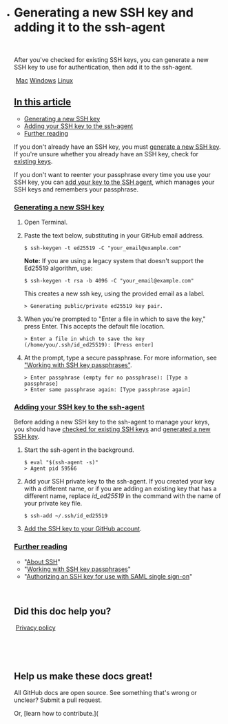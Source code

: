 - # Generating a new SSH key and adding it to the ssh-agent

  ​          

  After you've checked for existing SSH keys, you can generate a new SSH key to use for authentication, then add it to the ssh-agent.

  ​            [Mac](https://docs.github.com/en/github/authenticating-to-github/generating-a-new-ssh-key-and-adding-it-to-the-ssh-agent#)            [Windows](https://docs.github.com/en/github/authenticating-to-github/generating-a-new-ssh-key-and-adding-it-to-the-ssh-agent#)            [Linux](https://docs.github.com/en/github/authenticating-to-github/generating-a-new-ssh-key-and-adding-it-to-the-ssh-agent#)          

  ## [In this article](https://docs.github.com/en/github/authenticating-to-github/generating-a-new-ssh-key-and-adding-it-to-the-ssh-agent#in-this-article)

  - [Generating a new SSH key](https://docs.github.com/en/github/authenticating-to-github/generating-a-new-ssh-key-and-adding-it-to-the-ssh-agent#generating-a-new-ssh-key)
  - [Adding your SSH key to the ssh-agent](https://docs.github.com/en/github/authenticating-to-github/generating-a-new-ssh-key-and-adding-it-to-the-ssh-agent#adding-your-ssh-key-to-the-ssh-agent)
  - [Further reading](https://docs.github.com/en/github/authenticating-to-github/generating-a-new-ssh-key-and-adding-it-to-the-ssh-agent#further-reading)

  If you don't already have an SSH key, you must [generate a new SSH key](https://docs.github.com/en/github/authenticating-to-github/generating-a-new-ssh-key-and-adding-it-to-the-ssh-agent#generating-a-new-ssh-key). If you're unsure whether you already have an SSH key, check for [existing keys](https://docs.github.com/en/articles/checking-for-existing-ssh-keys).

  If you don't want to reenter your passphrase every time you use your SSH key, you can [add your key to the SSH agent](https://docs.github.com/en/github/authenticating-to-github/generating-a-new-ssh-key-and-adding-it-to-the-ssh-agent#adding-your-ssh-key-to-the-ssh-agent), which manages your SSH keys and remembers your passphrase.

  ### [Generating a new SSH key](https://docs.github.com/en/github/authenticating-to-github/generating-a-new-ssh-key-and-adding-it-to-the-ssh-agent#generating-a-new-ssh-key)

  1. Open Terminal.

  2. Paste the text below, substituting in your GitHub email address.

     ```shell
     $ ssh-keygen -t ed25519 -C "your_email@example.com"
     ```

     **Note:** If you are using a legacy system that doesn't support the Ed25519 algorithm, use:

     ```shell
     $ ssh-keygen -t rsa -b 4096 -C "your_email@example.com"
     ```

        This creates a new ssh key, using the provided email as a label.

     ```shell
     > Generating public/private ed25519 key pair.
     ```

  3. When you're prompted to "Enter a file in which to save the key," press Enter. This accepts the default file location.

     ```shell
     > Enter a file in which to save the key (/home/you/.ssh/id_ed25519): [Press enter]
     ```

  4. At the prompt, type a secure passphrase. For more information, see ["Working with SSH key passphrases"](https://docs.github.com/en/articles/working-with-ssh-key-passphrases).

     ```shell
     > Enter passphrase (empty for no passphrase): [Type a passphrase]
     > Enter same passphrase again: [Type passphrase again]
     ```

  ### [Adding your SSH key to the ssh-agent](https://docs.github.com/en/github/authenticating-to-github/generating-a-new-ssh-key-and-adding-it-to-the-ssh-agent#adding-your-ssh-key-to-the-ssh-agent)

  Before adding a new SSH key to the ssh-agent to manage your keys, you should have [checked for existing SSH keys](https://docs.github.com/en/articles/checking-for-existing-ssh-keys) and [generated a new SSH key](https://docs.github.com/en/articles/generating-a-new-ssh-key-and-adding-it-to-the-ssh-agent#generating-a-new-ssh-key). 

  1. Start the ssh-agent in the background.

     ```shell
     $ eval "$(ssh-agent -s)"
     > Agent pid 59566
     ```

  2. Add your SSH private key to the ssh-agent. If you created your key  with a different name, or if you are adding an existing key that has a  different name, replace *id_ed25519* in the command with the name of your private key file.

     ```shell
     $ ssh-add ~/.ssh/id_ed25519
     ```

  3. [Add the SSH key to your GitHub account](https://docs.github.com/en/articles/adding-a-new-ssh-key-to-your-github-account).

  ### [Further reading](https://docs.github.com/en/github/authenticating-to-github/generating-a-new-ssh-key-and-adding-it-to-the-ssh-agent#further-reading)

  - "[About SSH](https://docs.github.com/en/articles/about-ssh)"
  - "[Working with SSH key passphrases](https://docs.github.com/en/articles/working-with-ssh-key-passphrases)"
  - "[Authorizing an SSH key for use with SAML single sign-on](https://docs.github.com/en/articles/authorizing-an-ssh-key-for-use-with-saml-single-sign-on)"

  ​          

  ##     Did this doc help you?  

  ​    [Privacy policy](https://docs.github.com/github/site-policy/github-privacy-statement)  

  ​        

    

  ​          

  ## Help us make these docs great!

  All GitHub docs are open source. See something that's wrong or unclear? Submit a pull request.

  Or, [learn how to contribute.](